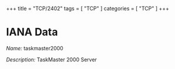 +++
title = "TCP/2402"
tags = [ "TCP" ]
categories = [ "TCP" ]
+++

# IANA Data

_Name:_ taskmaster2000

_Description:_ TaskMaster 2000 Server

